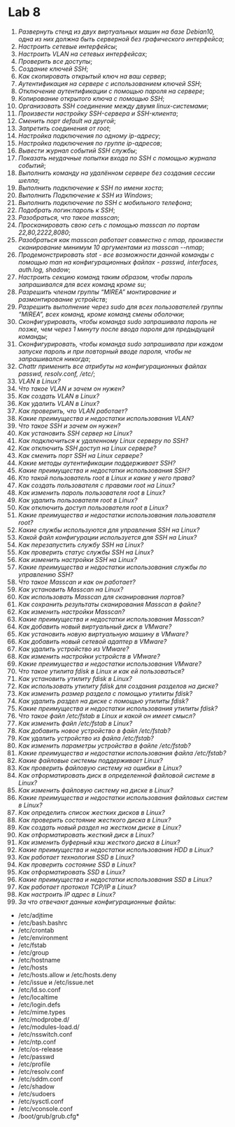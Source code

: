 # Lab 8

1. _Развернуть стенд из двух виртуальных машин на базе Debian10, одна из них должна быть серверной без графического интерфейса_;
2. _Настроить сетевые интерфейсы_;
3. _Настроить VLAN на сетевых интерфейсах_;
4. _Проверить все доступы_;
5. _Создание ключей SSH_;
6. _Как скопировать открытый ключ на ваш сервер_;
7. _Аутентификация на сервере с использованием ключей SSH_;
8. _Отключение аутентификации с помощью пароля на сервере_;
9. _Копирование открытого ключа с помощью SSH_;
10. _Организовать SSH соединение между двумя linux-системами_;
11. _Произвести настройку SSH-сервера и SSH-клиента_;
12. _Сменить порт default на другой_;
13. _Запретить соединения от root_;
14. _Настройка подключения по одному ip-адресу_;
15. _Настройка подключения по группе ip-адресов_;
16. _Вывести журнал событий SSH службы_;
17. _Показать неудачные попытки входа по SSH с помощью журнала событий_;
18. _Выполнить команду на удалённом сервере без создания сессии шелла_;
19. _Выполнить подключение к SSH по имени хоста_;
20. _Выполнить Подключение к SSH из Windows_;
21. _Выполнить подключение по SSH с мобильного телефона_;
22. _Подобрать логин:пароль к SSH_;
23. _Разобраться, что такое masscan_;
24. _Просканировать свою сеть с помощью masscan по портам 22,80,2222,8080_;
25. _Разобраться как masscan работает совместно с nmap, произвести сканирование минимум 10 аргументами из masscan --nmap_;
26. _Продемонстрировать stat - все возможности данной команды с помощью man на конфигурационных файлах - passwd, interfaces, auth.log, shadow_;
27. _Настроить секцию команд таким образом, чтобы пароль запрашивался для всех команд кроме su_;
28. _Разрешить членам группы “MIREA” монтирование и размонтирование устройств_;
29. _Разрешить выполнение через sudo для всех пользователей группы “MIREA”, всех команд, кроме команд смены оболочки_;
30. _Сконфигурировать, чтобы команда sudo запрашивала пароль не позже, чем через 1 минуту после ввода пароля для предыдущей команды_;
31. _Сконфигурировать, чтобы команда sudo запрашивала при каждом запуске пароль и при повторный вводе пароля, чтобы не запрашивался никогда_;
32. _Chattr применить все атрибуты на конфигурационных файлах passwd, resolv.conf, /etc/_;
33. _VLAN в Linux?_
34. _Что такое VLAN и зачем он нужен?_
35. _Как создать VLAN в Linux?_
36. _Как удалить VLAN в Linux?_
37. _Как проверить, что VLAN работает?_
38. _Какие преимущества и недостатки использования VLAN?_
39. _Что такое SSH и зачем он нужен?_
40. _Как установить SSH сервер на Linux?_
41. _Как подключиться к удаленному Linux серверу по SSH?_
42. _Как отключить SSH доступ на Linux сервере?_
43. _Как сменить порт SSH на Linux сервере?_
44. _Какие методы аутентификации поддерживает SSH?_
45. _Какие преимущества и недостатки использования SSH?_
46. _Кто такой пользователь root в Linux и какие у него права?_
47. _Как создать пользователя с правами root на Linux?_
48. _Как изменить пароль пользователя root в Linux?_
49. _Как удалить пользователя root в Linux?_
50. _Как отключить доступ пользователя root в Linux?_
51. _Какие преимущества и недостатки использования пользователя root?_
52. _Какие службы используются для управления SSH на Linux?_
53. _Какой файл конфигурации используется для SSH на Linux?_
54. _Как перезапустить службу SSH на Linux?_
55. _Как проверить статус службы SSH на Linux?_
56. _Как изменить настройки SSH на Linux?_
57. _Какие преимущества и недостатки использования службы по управлению SSH?_
58. _Что такое Masscan и как он работает?_
59. _Как установить Masscan на Linux?_
60. _Как использовать Masscan для сканирования портов?_
61. _Как сохранить результаты сканирования Masscan в файле?_
62. _Как изменить настройки Masscan?_
63. _Какие преимущества и недостатки использования Masscan?_
64. _Как добавить новый виртуальный диск в VMware?_
65. _Как установить новую виртуальную машину в VMware?_
66. _Как добавить новый сетевой адаптер в VMware?_
67. _Как удалить устройство из VMware?_
68. _Как изменить настройки устройств в VMware?_
69. _Какие преимущества и недостатки использования VMware?_
70. _Что такое утилита fdisk в Linux и как ей пользоваться?_
71. _Как установить утилиту fdisk в Linux?_
72. _Как использовать утилиту fdisk для создания разделов на диске?_
73. _Как изменить размер раздела с помощью утилиты fdisk?_
74. _Как удалить раздел на диске с помощью утилиты fdisk?_
75. _Какие преимущества и недостатки использования утилиты fdisk?_
76. _Что такое файл /etc/fstab в Linux и какой он имеет смысл?_
77. _Как изменить файл /etc/fstab в Linux?_
78. _Как добавить новое устройство в файл /etc/fstab?_
79. _Как удалить устройство из файла /etc/fstab?_
80. _Как изменить параметры устройства в файле /etc/fstab?_
81. _Какие преимущества и недостатки использования файла /etc/fstab?_
82. _Какие файловые системы поддерживает Linux?_
83. _Как проверить файловую систему на ошибки в Linux?_
84. _Как отформатировать диск в определенной файловой системе в Linux?_
85. _Как изменить файловую систему на диске в Linux?_
86. _Какие преимущества и недостатки использования файловых систем в Linux?_
87. _Как определить список жестких дисков в Linux?_
88. _Как проверить состояние жесткого диска в Linux?_
89. _Как создать новый раздел на жестком диске в Linux?_
90. _Как отформатировать жесткий диск в Linux?_
91. _Как изменить буферный кэш жесткого диска в Linux?_
92. _Какие преимущества и недостатки использования HDD в Linux?_
93. _Как работает технология SSD в Linux?_
94. _Как проверить состояние SSD в Linux?_
95. _Как отформатировать SSD в Linux?_
96. _Какие преимущества и недостатки использования SSD в Linux?_
97. _Как работает протокол TCP/IP в Linux?_
98. _Как настроить IP адрес в Linux?_
99. _За что отвечают данные конфигурационные файлы_:

- /etc/adjtime
- /etc/bash.bashrc
- /etc/crontab
- /etc/environment
- /etc/fstab
- /etc/group
- /etc/hostname
- /etc/hosts
- /etc/hosts.allow и /etc/hosts.deny
- /etc/issue и /etc/issue.net
- /etc/ld.so.conf
- /etc/localtime
- /etc/login.defs
- /etc/mime.types
- /etc/modprobe.d/
- /etc/modules-load.d/
- /etc/nsswitch.conf
- /etc/ntp.conf
- /etc/os-release
- /etc/passwd
- /etc/profile
- /etc/resolv.conf
- /etc/sddm.conf
- /etc/shadow
- /etc/sudoers
- /etc/sysctl.conf
- /etc/vconsole.conf
- /boot/grub/grub.cfg*
